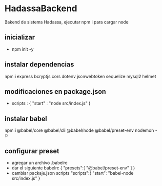 # HadassaBackend
Bakend de sistema Hadassa, ejecutar npm i para cargar node

## inicializar
- npm init -y

## instalar dependencias
npm i express bcryptjs cors dotenv jsonwebtoken sequelize mysql2 helmet
## modificaciones en package.json
- scripts : {
    "start" : "node src/index.js"
}
## instalar babel
npm i @babel/core @babel/cli @babel/node @babel/preset-env nodemon -D

## configurar preset
- agregar un archivo .babelrc
- dar el siguiente babelrc
{
    "presets":[
        "@babel/preset-env"
    ]
}
- cambiar packaje.json scripts 
    "scripts":{
        "start": "babel-node src/index.js"
    }